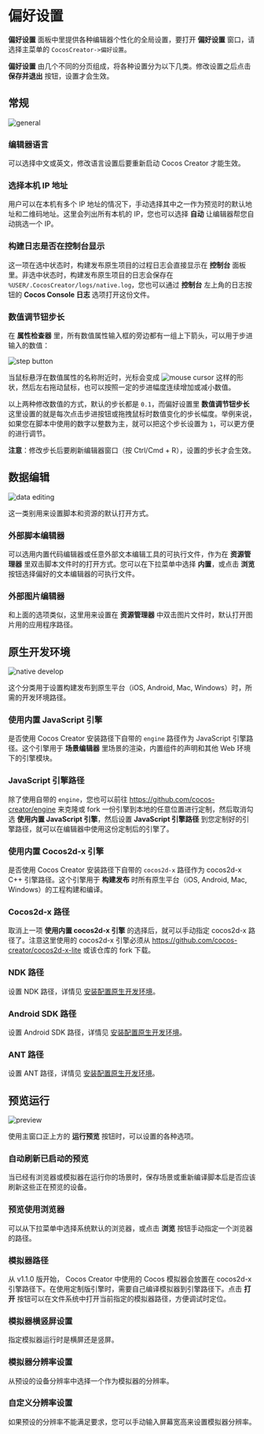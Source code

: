 # 偏好设置

**偏好设置** 面板中里提供各种编辑器个性化的全局设置，要打开 **偏好设置** 窗口，请选择主菜单的 `CocosCreator->偏好设置`。

**偏好设置** 由几个不同的分页组成，将各种设置分为以下几类。修改设置之后点击 **保存并退出** 按钮，设置才会生效。

## 常规

![general](preferences/general.jpg)

### 编辑器语言

可以选择中文或英文，修改语言设置后要重新启动 Cocos Creator 才能生效。

### 选择本机 IP 地址

用户可以在本机有多个 IP 地址的情况下，手动选择其中之一作为预览时的默认地址和二维码地址。这里会列出所有本机的 IP，您也可以选择 **自动** 让编辑器帮您自动挑选一个 IP。

### 构建日志是否在控制台显示

这一项在选中状态时，构建发布原生项目的过程日志会直接显示在 **控制台** 面板里。非选中状态时，构建发布原生项目的日志会保存在 `%USER/.CocosCreator/logs/native.log`，您也可以通过 **控制台** 左上角的日志按钮的 **Cocos Console 日志** 选项打开这份文件。

### 数值调节钮步长

在 **属性检查器** 里，所有数值属性输入框的旁边都有一组上下箭头，可以用于步进输入的数值：

![step button](preferences/step-button.jpg)

当鼠标悬浮在数值属性的名称附近时，光标会变成 ![mouse cursor](preferences/mouse-cursor.jpg) 这样的形状，然后左右拖动鼠标，也可以按照一定的步进幅度连续增加或减小数值。

以上两种修改数值的方式，默认的步长都是 `0.1`，而偏好设置里 **数值调节钮步长** 这里设置的就是每次点击步进按钮或拖拽鼠标时数值变化的步长幅度。举例来说，如果您在脚本中使用的数字以整数为主，就可以把这个步长设置为 `1`，可以更方便的进行调节。

**注意**：修改步长后要刷新编辑器窗口（按 Ctrl/Cmd + R），设置的步长才会生效。


## 数据编辑

![data editing](preferences/data-editing.jpg)

这一类别用来设置脚本和资源的默认打开方式。

### 外部脚本编辑器

可以选用内置代码编辑器或任意外部文本编辑工具的可执行文件，作为在 **资源管理器** 里双击脚本文件时的打开方式。您可以在下拉菜单中选择 **内置**，或点击 **浏览** 按钮选择偏好的文本编辑器的可执行文件。

### 外部图片编辑器

和上面的选项类似，这里用来设置在 **资源管理器** 中双击图片文件时，默认打开图片用的应用程序路径。


## 原生开发环境

![native develop](preferences/native-develop.jpg)

这个分类用于设置构建发布到原生平台（iOS, Android, Mac, Windows）时，所需的开发环境路径。

### 使用内置 JavaScript 引擎

是否使用 Cocos Creator 安装路径下自带的 `engine` 路径作为 JavaScript 引擎路径。这个引擎用于 **场景编辑器** 里场景的渲染，内置组件的声明和其他 Web 环境下的引擎模块。

### JavaScript 引擎路径

除了使用自带的 `engine`，您也可以前往 https://github.com/cocos-creator/engine 来克隆或 fork 一份引擎到本地的任意位置进行定制，然后取消勾选 **使用内置 JavaScript 引擎**，然后设置 **JavaScript 引擎路径** 到您定制好的引擎路径，就可以在编辑器中使用这份定制后的引擎了。

### 使用内置 Cocos2d-x 引擎

是否使用 Cocos Creator 安装路径下自带的 `cocos2d-x` 路径作为 cocos2d-x C++ 引擎路径。这个引擎用于 **构建发布** 时所有原生平台（iOS, Android, Mac, Windows）的工程构建和编译。

### Cocos2d-x 路径

取消上一项 **使用内置 cocos2d-x 引擎** 的选择后，就可以手动指定 cocos2d-x 路径了。注意这里使用的 cocos2d-x 引擎必须从 https://github.com/cocos-creator/cocos2d-x-lite 或该仓库的 fork 下载。

### NDK 路径

设置 NDK 路径，详情见 [安装配置原生开发环境](../../publish/setup-native-development.md)。

### Android SDK 路径

设置 Android SDK 路径，详情见 [安装配置原生开发环境](../../publish/setup-native-development.md)。

### ANT 路径

设置 ANT 路径，详情见 [安装配置原生开发环境](../../publish/setup-native-development.md)。


## 预览运行

![preview](preferences/preview.jpg)

使用主窗口正上方的 **运行预览** 按钮时，可以设置的各种选项。

### 自动刷新已启动的预览

当已经有浏览器或模拟器在运行你的场景时，保存场景或重新编译脚本后是否应该刷新这些正在预览的设备。

### 预览使用浏览器

可以从下拉菜单中选择系统默认的浏览器，或点击 **浏览** 按钮手动指定一个浏览器的路径。

### 模拟器路径

从 v1.1.0 版开始， Cocos Creator 中使用的 Cocos 模拟器会放置在 cocos2d-x 引擎路径下。在使用定制版引擎时，需要自己编译模拟器到引擎路径下。点击 **打开** 按钮可以在文件系统中打开当前指定的模拟器路径，方便调试时定位。

### 模拟器横竖屏设置

指定模拟器运行时是横屏还是竖屏。

### 模拟器分辨率设置

从预设的设备分辨率中选择一个作为模拟器的分辨率。

### 自定义分辨率设置

如果预设的分辨率不能满足要求，您可以手动输入屏幕宽高来设置模拟器分辨率。

